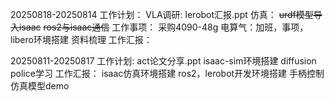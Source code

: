 20250818-20250814
工作计划：
    VLA调研:
        lerobot汇报.ppt
    仿真：
        ~~urdf模型导入isaac~~
        ~~ros2与isaac通信~~
工作事项：
    采购4090-48g
    电算气：加班，事项，
    libero环境搭建
    资料梳理
工作汇报：
    

20250811-20250817
工作计划:
act论文分享.ppt
isaac-sim环境搭建
diffusion police学习
工作汇报：
isaac仿真环境搭建
ros2，lerobot开发环境搭建
手柄控制仿真模型demo
